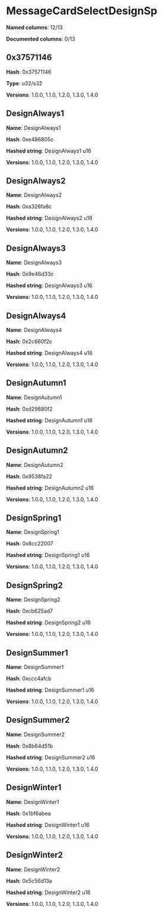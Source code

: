 # MessageCardSelectDesignSp
**Named columns**: 12/13

**Documented columns**: 0/13

## 0x37571146

**Hash**: 0x37571146

**Type**: u32/s32

**Versions**: 1.0.0, 1.1.0, 1.2.0, 1.3.0, 1.4.0

## DesignAlways1

**Name**: DesignAlways1

**Hash**: 0xe486805c

**Hashed string**: DesignAlways1 u16

**Versions**: 1.0.0, 1.1.0, 1.2.0, 1.3.0, 1.4.0

## DesignAlways2

**Name**: DesignAlways2

**Hash**: 0xa326fa8c

**Hashed string**: DesignAlways2 u16

**Versions**: 1.0.0, 1.1.0, 1.2.0, 1.3.0, 1.4.0

## DesignAlways3

**Name**: DesignAlways3

**Hash**: 0x9e46d33c

**Hashed string**: DesignAlways3 u16

**Versions**: 1.0.0, 1.1.0, 1.2.0, 1.3.0, 1.4.0

## DesignAlways4

**Name**: DesignAlways4

**Hash**: 0x2c660f2c

**Hashed string**: DesignAlways4 u16

**Versions**: 1.0.0, 1.1.0, 1.2.0, 1.3.0, 1.4.0

## DesignAutumn1

**Name**: DesignAutumn1

**Hash**: 0xd29880f2

**Hashed string**: DesignAutumn1 u16

**Versions**: 1.0.0, 1.1.0, 1.2.0, 1.3.0, 1.4.0

## DesignAutumn2

**Name**: DesignAutumn2

**Hash**: 0x9538fa22

**Hashed string**: DesignAutumn2 u16

**Versions**: 1.0.0, 1.1.0, 1.2.0, 1.3.0, 1.4.0

## DesignSpring1

**Name**: DesignSpring1

**Hash**: 0x8cc22007

**Hashed string**: DesignSpring1 u16

**Versions**: 1.0.0, 1.1.0, 1.2.0, 1.3.0, 1.4.0

## DesignSpring2

**Name**: DesignSpring2

**Hash**: 0xcb625ad7

**Hashed string**: DesignSpring2 u16

**Versions**: 1.0.0, 1.1.0, 1.2.0, 1.3.0, 1.4.0

## DesignSummer1

**Name**: DesignSummer1

**Hash**: 0xccc4afcb

**Hashed string**: DesignSummer1 u16

**Versions**: 1.0.0, 1.1.0, 1.2.0, 1.3.0, 1.4.0

## DesignSummer2

**Name**: DesignSummer2

**Hash**: 0x8b64d51b

**Hashed string**: DesignSummer2 u16

**Versions**: 1.0.0, 1.1.0, 1.2.0, 1.3.0, 1.4.0

## DesignWinter1

**Name**: DesignWinter1

**Hash**: 0x1bf6abea

**Hashed string**: DesignWinter1 u16

**Versions**: 1.0.0, 1.1.0, 1.2.0, 1.3.0, 1.4.0

## DesignWinter2

**Name**: DesignWinter2

**Hash**: 0x5c56d13a

**Hashed string**: DesignWinter2 u16

**Versions**: 1.0.0, 1.1.0, 1.2.0, 1.3.0, 1.4.0

